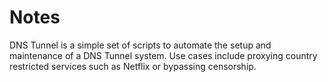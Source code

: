Notes
=====

DNS Tunnel is a simple set of scripts to automate the setup and maintenance of a DNS Tunnel system. Use cases include proxying country restricted services such as Netflix or bypassing censorship.
